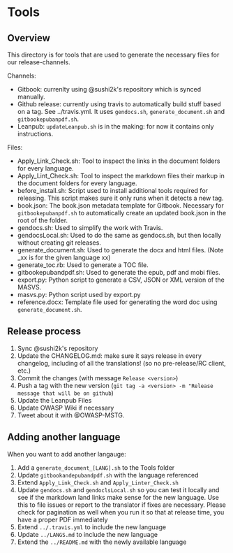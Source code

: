 # Tools

## Overview

This directory is for tools that are used to generate the necessary files for our release-channels.

Channels:

- Gitbook: currenlty using @sushi2k's repository which is synced manually.
- Github release: currently using travis to automatically build stuff based on a tag. See ../travis.yml. It uses `gendocs.sh`, `generate_document.sh` and `gitbookepubanpdf.sh`.
- Leanpub: `updateLeanpub.sh` is in the making: for now it contains only instructions.

Files:

- Apply_Link_Check.sh: Tool to inspect the links in the document folders for every language.
- Apply_Lint_Check.sh: Tool to inspect the markdown files their markup in the document folders for every language.
- before_install.sh: Script used to install additional tools required for releasing. This script makes sure it only runs when it detects a new tag.
- book.json: The book.json metadata template for Gitbook. Necessary for `gitbookepubanpdf.sh` to automatically create an updated book.json in the root of the folder.
- gendocs.sh: Used to simplify the work with Travis.
- gendocsLocal.sh: Used to do the same as gendocs.sh, but then locally without creating git releases.
- generate_document.sh: Used to generate the docx and html files. (Note _xx is for the given language xx)
- generate_toc.rb: Used to generate a TOC file.
- gitbookepubandpdf.sh: Used to generate the epub, pdf and mobi files.
- export.py: Python script to generate a CSV, JSON or XML version of the MASVS.
- masvs.py: Python script used by export.py
- reference.docx: Template file used for generating the word doc using `generate_document.sh`.

## Release process

1. Sync @sushi2k's repository
2. Update the CHANGELOG.md: make sure it says release in every changelog, including of all the translations! (so no pre-release/RC client, etc.)
3. Commit the changes (with message `Release <version>`)
4. Push a tag with the new version (`git tag -a <version> -m "Release message that will be on github`)
5. Update the Leanpub Files
6. Update OWASP Wiki if necessary
7. Tweet about it with @OWASP-MSTG.

## Adding another language

When you want to add another langauge:

1. Add a `generate_document_[LANG].sh` to the Tools folder
2. Update `gitbookandepubandpdf.sh` with the language referenced
3. Extend `Apply_Link_Check.sh` and `Apply_Linter_Check.sh`
4. Update `gendocs.sh` and `gendoclsLocal.sh` so you can test it locally and see if the markdown land links make sense for the new language. Use this to file issues or report to the translator if fixes are necessary. Please check for pagination as well when you run it so that at release time, you have a proper PDF immediately
5. Extend `../.travis.yml` to include the new language
6. Update `../LANGS.md` to include the new language
7. Extend the `../README.md` with the newly available language
